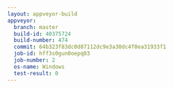 ```yaml
---
layout: appveyor-build
appveyor:
  branch: master
  build-id: 40375724
  build-number: 474
  commit: 64b323f83dc0d87112dc9e3a30dc4f8ea31933f1
  job-id: hff3s0gun0oepq03
  job-number: 2
  os-name: Windows
  test-result: 0
---
```

